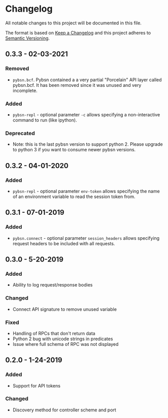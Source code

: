 # Changelog
All notable changes to this project will be documented in this file.

The format is based on [Keep a Changelog](http://keepachangelog.com/) and this project adheres to [Semantic Versioning](http://semver.org/).

## 0.3.3 - 02-03-2021
### Removed
- `pybsn.bcf`. Pybsn contained a a very partial "Porcelain" API layer called pybsn.bcf. It
  has been removed since it was unused and very incomplete.

### Added
- `pybsn-repl` - optional parameter `-c` allows specifying a non-interactive command to run
  (like ipython).

### Deprecated
- Note: this is the last pybsn version to support python 2. Please upgrade to python 3 if
you want to consume newer pybsn versions.

## 0.3.2 - 04-01-2020
### Added
- `pybsn-repl` - optional parameter `env-token` allows specifying
the name of an environment variable to read the session token from.

## 0.3.1 - 07-01-2019
### Added
- `pybsn.connect` - optional parameter `session_headers` allows specifying
request headers to be included with all requests.

## 0.3.0 - 5-20-2019
### Added 
- Ability to log request/response bodies

### Changed
- Connect API signature to remove unused variable
 
### Fixed 
- Handling of RPCs that don't return data
- Python 2 bug with unicode strings in predicates
- Issue where full schema of RPC was not displayed 

## 0.2.0 - 1-24-2019
### Added
- Support for API tokens

### Changed
- Discovery method for controller scheme and port
